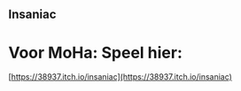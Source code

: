 ## Insaniac
# Voor MoHa: Speel hier: 
[https://38937.itch.io/insaniac](https://38937.itch.io/insaniac)
